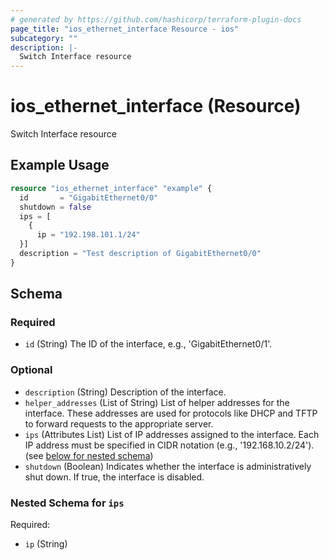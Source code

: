 ```yaml
---
# generated by https://github.com/hashicorp/terraform-plugin-docs
page_title: "ios_ethernet_interface Resource - ios"
subcategory: ""
description: |-
  Switch Interface resource
---
```


# ios_ethernet_interface (Resource)

Switch Interface resource

## Example Usage

```terraform
resource "ios_ethernet_interface" "example" {
  id       = "GigabitEthernet0/0"
  shutdown = false
  ips = [
    {
      ip = "192.198.101.1/24"
  }]
  description = "Test description of GigabitEthernet0/0"
}
```

<!-- schema generated by tfplugindocs -->
## Schema

### Required

- `id` (String) The ID of the interface, e.g., 'GigabitEthernet0/1'.

### Optional

- `description` (String) Description of the interface.
- `helper_addresses` (List of String) List of helper addresses for the interface. These addresses are used for protocols like DHCP and TFTP to forward requests to the appropriate server.
- `ips` (Attributes List) List of IP addresses assigned to the interface. Each IP address must be specified in CIDR notation (e.g., '192.168.10.2/24'). (see [below for nested schema](#nestedatt--ips))
- `shutdown` (Boolean) Indicates whether the interface is administratively shut down. If true, the interface is disabled.

<a id="nestedatt--ips"></a>
### Nested Schema for `ips`

Required:

- `ip` (String)

